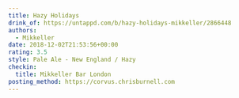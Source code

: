 ```yaml
---
title: Hazy Holidays
drink_of: https://untappd.com/b/hazy-holidays-mikkeller/2866448
authors:
  - Mikkeller
date: 2018-12-02T21:53:56+00:00
rating: 3.5
style: Pale Ale - New England / Hazy
checkin:
  title: Mikkeller Bar London
posting_method: https://corvus.chrisburnell.com
---
```

